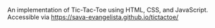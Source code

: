 An implementation of Tic-Tac-Toe using HTML, CSS, and JavaScript. Accessible via https://sava-evangelista.github.io/tictactoe/
